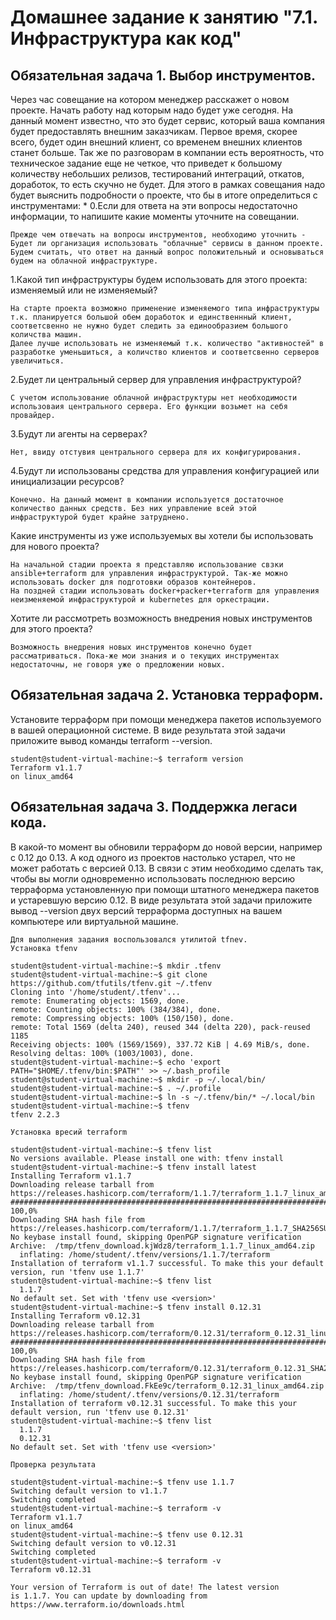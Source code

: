 # Домашнее задание к занятию "7.1. Инфраструктура как код"

## Обязательная задача 1. Выбор инструментов.
Через час совещание на котором менеджер расскажет о новом проекте. Начать работу над которым надо будет уже сегодня. На данный момент известно, что это будет сервис, который ваша компания будет предоставлять внешним заказчикам. 
Первое время, скорее всего, будет один внешний клиент, со временем внешних клиентов станет больше.
Так же по разговорам в компании есть вероятность, что техническое задание еще не четкое, что приведет к большому количеству небольших релизов, тестирований интеграций, откатов, доработок, то есть скучно не будет.
Для этого в рамках совещания надо будет выяснить подробности о проекте, что бы в итоге определиться с инструментами:
*
0.Если для ответа на эти вопросы недостаточно информации, то напишите какие моменты уточните на совещании.
```
Прежде чем отвечать на вопросы инструментов, необходимо уточнить - Будет ли организация использовать "облачные" сервисы в данном проекте. 
Будем считать, что ответ на данный вопрос положительный и основываться будем на облачной инфраструктуре.
```
1.Какой тип инфраструктуры будем использовать для этого проекта: изменяемый или не изменяемый?
```
На старте проекта возможно применение изменяемого типа инфраструктуры т.к. планируется большой обем доработок и единственнный клиент, соответсвенно не нужно будет следить за единообразием большого количства машин.
Далее лучше использовать не изменяемый т.к. количество "активностей" в разработке уменьшиться, а количство клиентов и соответсвенно серверов увеличиться.
```
2.Будет ли центральный сервер для управления инфраструктурой?
```
С учетом использование облачной инфраструктуры нет необходимости использоваия центрального сервера. Его функции возьмет на себя провайдер.
```
3.Будут ли агенты на серверах?
```
Нет, ввиду отстувия центрального сервера для их конфигурирования.
```
4.Будут ли использованы средства для управления конфигурацией или инициализации ресурсов?
```
Конечно. На данный момент в компании используется достаточное количество данных средств. Без них управление всей этой инфраструктурой будет крайне затруднено.
```
Какие инструменты из уже используемых вы хотели бы использовать для нового проекта?
```
На начальной стадии проекта я представляю использование свзки ansible+terraform для управления инфраструктурой. Так-же можно использовать docker для подготовки образов контейнеров.
На поздней стадии использовать docker+packer+terraform для управления неизменяемой инфраструктурой и kubernetes для оркестрации.
```
Хотите ли рассмотреть возможность внедрения новых инструментов для этого проекта?
```
Возможность внедрения новых инструментов конечно будет рассматриваться. Пока-же мои знания и о текущих инструментах недостаточны, не говоря уже о предложении новых.
```

## Обязательная задача 2. Установка терраформ.

Установите терраформ при помощи менеджера пакетов используемого в вашей операционной системе. В виде результата этой задачи приложите вывод команды terraform --version.
```
student@student-virtual-machine:~$ terraform version
Terraform v1.1.7
on linux_amd64

```

## Обязательная задача 3. Поддержка легаси кода.

В какой-то момент вы обновили терраформ до новой версии, например с 0.12 до 0.13. А код одного из проектов настолько устарел, что не может работать с версией 0.13. 
В связи с этим необходимо сделать так, чтобы вы могли одновременно использовать последнюю версию терраформа установленную при помощи штатного менеджера пакетов и устаревшую версию 0.12.
В виде результата этой задачи приложите вывод --version двух версий терраформа доступных на вашем компьютере или виртуальной машине.
```
Для выполнения задания воспользовался утилитой tfnev.
Установка tfenv

student@student-virtual-machine:~$ mkdir .tfenv
student@student-virtual-machine:~$ git clone https://github.com/tfutils/tfenv.git ~/.tfenv
Cloning into '/home/student/.tfenv'...
remote: Enumerating objects: 1569, done.
remote: Counting objects: 100% (384/384), done.
remote: Compressing objects: 100% (150/150), done.
remote: Total 1569 (delta 240), reused 344 (delta 220), pack-reused 1185
Receiving objects: 100% (1569/1569), 337.72 KiB | 4.69 MiB/s, done.
Resolving deltas: 100% (1003/1003), done.
student@student-virtual-machine:~$ echo 'export PATH="$HOME/.tfenv/bin:$PATH"' >> ~/.bash_profile 
student@student-virtual-machine:~$ mkdir -p ~/.local/bin/
student@student-virtual-machine:~$ . ~/.profile
student@student-virtual-machine:~$ ln -s ~/.tfenv/bin/* ~/.local/bin
student@student-virtual-machine:~$ tfenv
tfenv 2.2.3

Установка вресий terraform

student@student-virtual-machine:~$ tfenv list
No versions available. Please install one with: tfenv install
student@student-virtual-machine:~$ tfenv install latest
Installing Terraform v1.1.7
Downloading release tarball from https://releases.hashicorp.com/terraform/1.1.7/terraform_1.1.7_linux_amd64.zip
################################################################################################################################################################# 100,0%
Downloading SHA hash file from https://releases.hashicorp.com/terraform/1.1.7/terraform_1.1.7_SHA256SUMS
No keybase install found, skipping OpenPGP signature verification
Archive:  /tmp/tfenv_download.kjWdz8/terraform_1.1.7_linux_amd64.zip
  inflating: /home/student/.tfenv/versions/1.1.7/terraform  
Installation of terraform v1.1.7 successful. To make this your default version, run 'tfenv use 1.1.7'
student@student-virtual-machine:~$ tfenv list
  1.1.7
No default set. Set with 'tfenv use <version>'
student@student-virtual-machine:~$ tfenv install 0.12.31
Installing Terraform v0.12.31
Downloading release tarball from https://releases.hashicorp.com/terraform/0.12.31/terraform_0.12.31_linux_amd64.zip
################################################################################################################################################################# 100,0%
Downloading SHA hash file from https://releases.hashicorp.com/terraform/0.12.31/terraform_0.12.31_SHA256SUMS
No keybase install found, skipping OpenPGP signature verification
Archive:  /tmp/tfenv_download.FkEe9c/terraform_0.12.31_linux_amd64.zip
  inflating: /home/student/.tfenv/versions/0.12.31/terraform  
Installation of terraform v0.12.31 successful. To make this your default version, run 'tfenv use 0.12.31'
student@student-virtual-machine:~$ tfenv list
  1.1.7
  0.12.31
No default set. Set with 'tfenv use <version>'

Проверка результата

student@student-virtual-machine:~$ tfenv use 1.1.7
Switching default version to v1.1.7
Switching completed
student@student-virtual-machine:~$ terraform -v
Terraform v1.1.7
on linux_amd64
student@student-virtual-machine:~$ tfenv use 0.12.31
Switching default version to v0.12.31
Switching completed
student@student-virtual-machine:~$ terraform -v
Terraform v0.12.31

Your version of Terraform is out of date! The latest version
is 1.1.7. You can update by downloading from https://www.terraform.io/downloads.html
```
